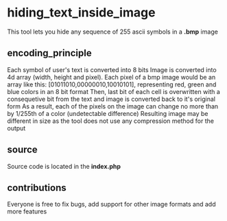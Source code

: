 # hiding_text_inside_image

This tool lets you hide any sequence of 255 ascii symbols in a **.bmp** image

## encoding_principle

Each symbol of user's text is converted into 8 bits
Image is converted into 4d array (width, height and pixel). Each pixel of a bmp image would be an array like this: [01011010,00000010,10010101], representing red, green and blue colors in an 8 bit format
Then, last bit of each cell is overwritten with a consequetive bit from the text and image is converted back to it's original form
As a result, each of the pixels on the image can change no more than by 1/255th of a color (undetectable difference)
Resulting image may be different in size as the tool does not use any compression method for the output

## source

Source code is located in the **index.php**

## contributions

Everyone is free to fix bugs, add support for other image formats and add more features